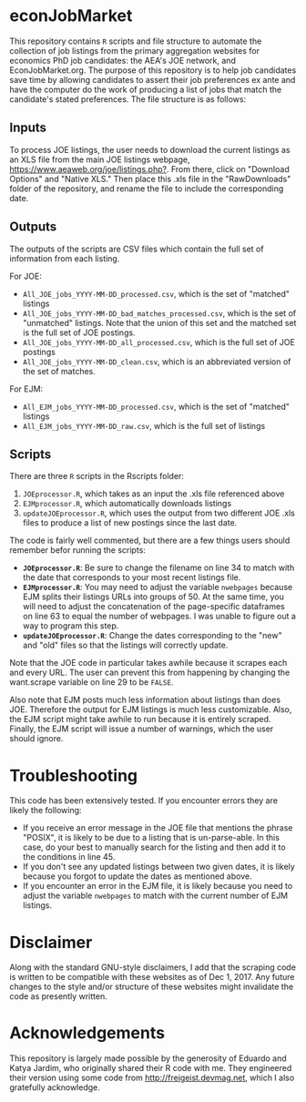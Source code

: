 # econJobMarket
This repository contains `R` scripts and file structure to automate the collection of job listings from the primary aggregation websites for economics PhD job candidates: the AEA's JOE network, and EconJobMarket.org. The purpose of this repository is to help job candidates save time by allowing candidates to assert their job preferences ex ante and have the computer do the work of producing a list of jobs that match the candidate's stated preferences. The file structure is as follows:

## Inputs
To process JOE listings, the user needs to download the current listings as an XLS file from the main JOE listings webpage, <https://www.aeaweb.org/joe/listings.php?>. From there, click on "Download Options" and "Native XLS." Then place this .xls file in the "RawDownloads" folder of the repository, and rename the file to include the corresponding date. 

## Outputs
The outputs of the scripts are CSV files which contain the full set of information from each listing.

For JOE:
* `All_JOE_jobs_YYYY-MM-DD_processed.csv`, which is the set of "matched" listings
* `All_JOE_jobs_YYYY-MM-DD_bad_matches_processed.csv`, which is the set of "unmatched" listings. Note that the union of this set and the matched set is the full set of JOE postings.
* `All_JOE_jobs_YYYY-MM-DD_all_processed.csv`, which is the full set of JOE postings
* `All_JOE_jobs_YYYY-MM-DD_clean.csv`, which is an abbreviated version of the set of matches.

For EJM:
* `All_EJM_jobs_YYYY-MM-DD_processed.csv`, which is the set of "matched" listings
* `All_EJM_jobs_YYYY-MM-DD_raw.csv`, which is the full set of listings

## Scripts
There are three `R` scripts in the Rscripts folder:

1. `JOEprocessor.R`, which takes as an input the .xls file referenced above
2. `EJMprocessor.R`, which automatically downloads listings 
3. `updateJOEprocessor.R`, which uses the output from two different JOE .xls files to produce a list of new postings since the last date.

The code is fairly well commented, but there are a few things users should remember befor running the scripts:
* **`JOEprocessor.R`**: Be sure to change the filename on line 34 to match with the date that corresponds to your most recent listings file.
* **`EJMprocessor.R`**: You may need to adjust the variable `nwebpages` because EJM splits their listings URLs into groups of 50. At the same time, you will need to adjust the concatenation of the page-specific dataframes on line 63 to equal the number of webpages. I was unable to figure out a way to program this step.
* **`updateJOEprocessor.R`**: Change the dates corresponding to the "new" and "old" files so that the listings will correctly update.

Note that the JOE code in particular takes awhile because it scrapes each and every URL. The user can prevent this from happening by changing the want.scrape variable on line 29 to be `FALSE`.

Also note that EJM posts much less information about listings than does JOE. Therefore the output for EJM listings is much less customizable. Also, the EJM script might take awhile to run because it is entirely scraped. Finally, the EJM script will issue a number of warnings, which the user should ignore.

# Troubleshooting
This code has been extensively tested. If you encounter errors they are likely the following:
* If you receive an error message in the JOE file that mentions the phrase "POSIX", it is likely to be due to a listing that is un-parse-able. In this case, do your best to manually search for the listing and then add it to the conditions in line 45.
* If you don't see any updated listings between two given dates, it is likely because you forgot to update the dates as mentioned above.
* If you encounter an error in the EJM file, it is likely because you need to adjust the variable `nwebpages` to match with the current number of EJM listings.

# Disclaimer
Along with the standard GNU-style disclaimers, I add that the scraping code is written to be compatible with these websites as of Dec 1, 2017. Any future changes to the style and/or structure of these websites might invalidate the code as presently written.

# Acknowledgements
This repository is largely made possible by the generosity of Eduardo and Katya Jardim, who originally shared their R code with me. They engineered their version using some code from <http://freigeist.devmag.net>, which I also gratefully acknowledge.
